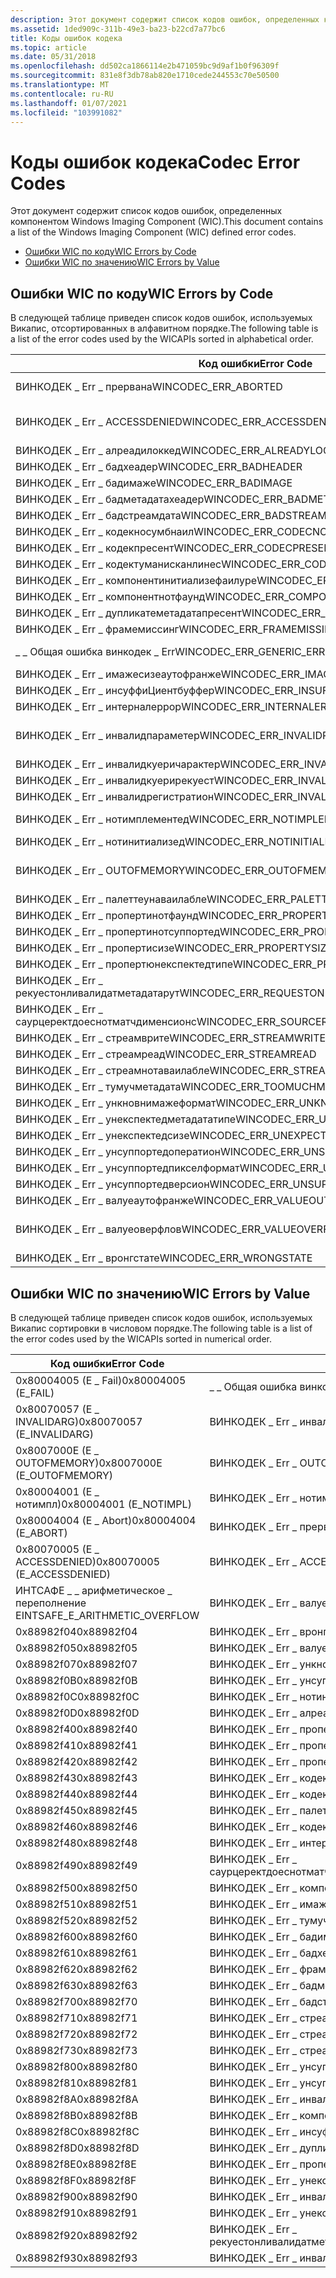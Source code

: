 ```yaml
---
description: Этот документ содержит список кодов ошибок, определенных компонентом Windows Imaging Component (WIC).
ms.assetid: 1ded909c-311b-49e3-ba23-b22cd7a77bc6
title: Коды ошибок кодека
ms.topic: article
ms.date: 05/31/2018
ms.openlocfilehash: dd502ca1866114e2b471059bc9d9af1b0f96309f
ms.sourcegitcommit: 831e8f3db78ab820e1710cede244553c70e50500
ms.translationtype: MT
ms.contentlocale: ru-RU
ms.lasthandoff: 01/07/2021
ms.locfileid: "103991082"
---
```

# <a name="codec-error-codes"></a><span data-ttu-id="5219f-103">Коды ошибок кодека</span><span class="sxs-lookup"><span data-stu-id="5219f-103">Codec Error Codes</span></span>

<span data-ttu-id="5219f-104">Этот документ содержит список кодов ошибок, определенных компонентом Windows Imaging Component (WIC).</span><span class="sxs-lookup"><span data-stu-id="5219f-104">This document contains a list of the Windows Imaging Component (WIC) defined error codes.</span></span>

-   [<span data-ttu-id="5219f-105">Ошибки WIC по коду</span><span class="sxs-lookup"><span data-stu-id="5219f-105">WIC Errors by Code</span></span>](#wic-errors-by-code)
-   [<span data-ttu-id="5219f-106">Ошибки WIC по значению</span><span class="sxs-lookup"><span data-stu-id="5219f-106">WIC Errors by Value</span></span>](#wic-errors-by-value)

## <a name="wic-errors-by-code"></a><span data-ttu-id="5219f-107">Ошибки WIC по коду</span><span class="sxs-lookup"><span data-stu-id="5219f-107">WIC Errors by Code</span></span>

<span data-ttu-id="5219f-108">В следующей таблице приведен список кодов ошибок, используемых Викапис, отсортированных в алфавитном порядке.</span><span class="sxs-lookup"><span data-stu-id="5219f-108">The following table is a list of the error codes used by the WICAPIs sorted in alphabetical order.</span></span> 

| <span data-ttu-id="5219f-109">Код ошибки</span><span class="sxs-lookup"><span data-stu-id="5219f-109">Error Code</span></span>                                      | <span data-ttu-id="5219f-110">Значение ошибки</span><span class="sxs-lookup"><span data-stu-id="5219f-110">Error Value</span></span>                      |
|-------------------------------------------------|----------------------------------|
| <span data-ttu-id="5219f-111">ВИНКОДЕК \_ Err \_ прервана</span><span class="sxs-lookup"><span data-stu-id="5219f-111">WINCODEC\_ERR\_ABORTED</span></span>                          | <span data-ttu-id="5219f-112">0x80004004 (E \_ Abort)</span><span class="sxs-lookup"><span data-stu-id="5219f-112">0x80004004 (E\_ABORT)</span></span>            |
| <span data-ttu-id="5219f-113">ВИНКОДЕК \_ Err \_ ACCESSDENIED</span><span class="sxs-lookup"><span data-stu-id="5219f-113">WINCODEC\_ERR\_ACCESSDENIED</span></span>                     | <span data-ttu-id="5219f-114">0x80070005 (E \_ ACCESSDENIED)</span><span class="sxs-lookup"><span data-stu-id="5219f-114">0x80070005 (E\_ACCESSDENIED)</span></span>     |
| <span data-ttu-id="5219f-115">ВИНКОДЕК \_ Err \_ алреадилоккед</span><span class="sxs-lookup"><span data-stu-id="5219f-115">WINCODEC\_ERR\_ALREADYLOCKED</span></span>                    | <span data-ttu-id="5219f-116">0x88982f0D</span><span class="sxs-lookup"><span data-stu-id="5219f-116">0x88982f0D</span></span>                       |
| <span data-ttu-id="5219f-117">ВИНКОДЕК \_ Err \_ бадхеадер</span><span class="sxs-lookup"><span data-stu-id="5219f-117">WINCODEC\_ERR\_BADHEADER</span></span>                        | <span data-ttu-id="5219f-118">0x88982f61</span><span class="sxs-lookup"><span data-stu-id="5219f-118">0x88982f61</span></span>                       |
| <span data-ttu-id="5219f-119">ВИНКОДЕК \_ Err \_ бадимаже</span><span class="sxs-lookup"><span data-stu-id="5219f-119">WINCODEC\_ERR\_BADIMAGE</span></span>                         | <span data-ttu-id="5219f-120">0x88982f60</span><span class="sxs-lookup"><span data-stu-id="5219f-120">0x88982f60</span></span>                       |
| <span data-ttu-id="5219f-121">ВИНКОДЕК \_ Err \_ бадметадатахеадер</span><span class="sxs-lookup"><span data-stu-id="5219f-121">WINCODEC\_ERR\_BADMETADATAHEADER</span></span>                | <span data-ttu-id="5219f-122">0x88982f63</span><span class="sxs-lookup"><span data-stu-id="5219f-122">0x88982f63</span></span>                       |
| <span data-ttu-id="5219f-123">ВИНКОДЕК \_ Err \_ бадстреамдата</span><span class="sxs-lookup"><span data-stu-id="5219f-123">WINCODEC\_ERR\_BADSTREAMDATA</span></span>                    | <span data-ttu-id="5219f-124">0x88982f70</span><span class="sxs-lookup"><span data-stu-id="5219f-124">0x88982f70</span></span>                       |
| <span data-ttu-id="5219f-125">ВИНКОДЕК \_ Err \_ кодекносумбнаил</span><span class="sxs-lookup"><span data-stu-id="5219f-125">WINCODEC\_ERR\_CODECNOTHUMBNAIL</span></span>                 | <span data-ttu-id="5219f-126">0x88982f44</span><span class="sxs-lookup"><span data-stu-id="5219f-126">0x88982f44</span></span>                       |
| <span data-ttu-id="5219f-127">ВИНКОДЕК \_ Err \_ кодекпресент</span><span class="sxs-lookup"><span data-stu-id="5219f-127">WINCODEC\_ERR\_CODECPRESENT</span></span>                     | <span data-ttu-id="5219f-128">0x88982f43</span><span class="sxs-lookup"><span data-stu-id="5219f-128">0x88982f43</span></span>                       |
| <span data-ttu-id="5219f-129">ВИНКОДЕК \_ Err \_ кодектуманисканлинес</span><span class="sxs-lookup"><span data-stu-id="5219f-129">WINCODEC\_ERR\_CODECTOOMANYSCANLINES</span></span>            | <span data-ttu-id="5219f-130">0x88982f46</span><span class="sxs-lookup"><span data-stu-id="5219f-130">0x88982f46</span></span>                       |
| <span data-ttu-id="5219f-131">ВИНКОДЕК \_ Err \_ компонентинитиализефаилуре</span><span class="sxs-lookup"><span data-stu-id="5219f-131">WINCODEC\_ERR\_COMPONENTINITIALIZEFAILURE</span></span>       | <span data-ttu-id="5219f-132">0x88982f8B</span><span class="sxs-lookup"><span data-stu-id="5219f-132">0x88982f8B</span></span>                       |
| <span data-ttu-id="5219f-133">ВИНКОДЕК \_ Err \_ компонентнотфаунд</span><span class="sxs-lookup"><span data-stu-id="5219f-133">WINCODEC\_ERR\_COMPONENTNOTFOUND</span></span>                | <span data-ttu-id="5219f-134">0x88982f50</span><span class="sxs-lookup"><span data-stu-id="5219f-134">0x88982f50</span></span>                       |
| <span data-ttu-id="5219f-135">ВИНКОДЕК \_ Err \_ дупликатеметадатапресент</span><span class="sxs-lookup"><span data-stu-id="5219f-135">WINCODEC\_ERR\_DUPLICATEMETADATAPRESENT</span></span>         | <span data-ttu-id="5219f-136">0x88982f8D</span><span class="sxs-lookup"><span data-stu-id="5219f-136">0x88982f8D</span></span>                       |
| <span data-ttu-id="5219f-137">ВИНКОДЕК \_ Err \_ фрамемиссинг</span><span class="sxs-lookup"><span data-stu-id="5219f-137">WINCODEC\_ERR\_FRAMEMISSING</span></span>                     | <span data-ttu-id="5219f-138">0x88982f62</span><span class="sxs-lookup"><span data-stu-id="5219f-138">0x88982f62</span></span>                       |
| <span data-ttu-id="5219f-139">\_ \_ Общая ошибка винкодек \_ Err</span><span class="sxs-lookup"><span data-stu-id="5219f-139">WINCODEC\_ERR\_GENERIC\_ERROR</span></span>                   | <span data-ttu-id="5219f-140">0x80004005 (E \_ Fail)</span><span class="sxs-lookup"><span data-stu-id="5219f-140">0x80004005 (E\_FAIL)</span></span>             |
| <span data-ttu-id="5219f-141">ВИНКОДЕК \_ Err \_ имажесизеаутофранже</span><span class="sxs-lookup"><span data-stu-id="5219f-141">WINCODEC\_ERR\_IMAGESIZEOUTOFRANGE</span></span>              | <span data-ttu-id="5219f-142">0x88982f51</span><span class="sxs-lookup"><span data-stu-id="5219f-142">0x88982f51</span></span>                       |
| <span data-ttu-id="5219f-143">ВИНКОДЕК \_ Err \_ инсуффиЦиентбуффер</span><span class="sxs-lookup"><span data-stu-id="5219f-143">WINCODEC\_ERR\_INSUFFICIENTBUFFER</span></span>               | <span data-ttu-id="5219f-144">0x88982f8C</span><span class="sxs-lookup"><span data-stu-id="5219f-144">0x88982f8C</span></span>                       |
| <span data-ttu-id="5219f-145">ВИНКОДЕК \_ Err \_ интерналеррор</span><span class="sxs-lookup"><span data-stu-id="5219f-145">WINCODEC\_ERR\_INTERNALERROR</span></span>                    | <span data-ttu-id="5219f-146">0x88982f48</span><span class="sxs-lookup"><span data-stu-id="5219f-146">0x88982f48</span></span>                       |
| <span data-ttu-id="5219f-147">ВИНКОДЕК \_ Err \_ инвалидпараметер</span><span class="sxs-lookup"><span data-stu-id="5219f-147">WINCODEC\_ERR\_INVALIDPARAMETER</span></span>                 | <span data-ttu-id="5219f-148">0x80070057 (E \_ INVALIDARG)</span><span class="sxs-lookup"><span data-stu-id="5219f-148">0x80070057 (E\_INVALIDARG)</span></span>       |
| <span data-ttu-id="5219f-149">ВИНКОДЕК \_ Err \_ инвалидкуеричарактер</span><span class="sxs-lookup"><span data-stu-id="5219f-149">WINCODEC\_ERR\_INVALIDQUERYCHARACTER</span></span>            | <span data-ttu-id="5219f-150">0x88982f93</span><span class="sxs-lookup"><span data-stu-id="5219f-150">0x88982f93</span></span>                       |
| <span data-ttu-id="5219f-151">ВИНКОДЕК \_ Err \_ инвалидкуерирекуест</span><span class="sxs-lookup"><span data-stu-id="5219f-151">WINCODEC\_ERR\_INVALIDQUERYREQUEST</span></span>              | <span data-ttu-id="5219f-152">0x88982f90</span><span class="sxs-lookup"><span data-stu-id="5219f-152">0x88982f90</span></span>                       |
| <span data-ttu-id="5219f-153">ВИНКОДЕК \_ Err \_ инвалидрегистратион</span><span class="sxs-lookup"><span data-stu-id="5219f-153">WINCODEC\_ERR\_INVALIDREGISTRATION</span></span>              | <span data-ttu-id="5219f-154">0x88982f8A</span><span class="sxs-lookup"><span data-stu-id="5219f-154">0x88982f8A</span></span>                       |
| <span data-ttu-id="5219f-155">ВИНКОДЕК \_ Err \_ нотимплементед</span><span class="sxs-lookup"><span data-stu-id="5219f-155">WINCODEC\_ERR\_NOTIMPLEMENTED</span></span>                   | <span data-ttu-id="5219f-156">0x80004001 (E \_ нотимпл)</span><span class="sxs-lookup"><span data-stu-id="5219f-156">0x80004001 (E\_NOTIMPL)</span></span>          |
| <span data-ttu-id="5219f-157">ВИНКОДЕК \_ Err \_ нотинитиализед</span><span class="sxs-lookup"><span data-stu-id="5219f-157">WINCODEC\_ERR\_NOTINITIALIZED</span></span>                   | <span data-ttu-id="5219f-158">0x88982f0C</span><span class="sxs-lookup"><span data-stu-id="5219f-158">0x88982f0C</span></span>                       |
| <span data-ttu-id="5219f-159">ВИНКОДЕК \_ Err \_ OUTOFMEMORY</span><span class="sxs-lookup"><span data-stu-id="5219f-159">WINCODEC\_ERR\_OUTOFMEMORY</span></span>                      | <span data-ttu-id="5219f-160">0x8007000E (E \_ OUTOFMEMORY)</span><span class="sxs-lookup"><span data-stu-id="5219f-160">0x8007000E (E\_OUTOFMEMORY)</span></span>      |
| <span data-ttu-id="5219f-161">ВИНКОДЕК \_ Err \_ палеттеунаваилабле</span><span class="sxs-lookup"><span data-stu-id="5219f-161">WINCODEC\_ERR\_PALETTEUNAVAILABLE</span></span>               | <span data-ttu-id="5219f-162">0x88982f45</span><span class="sxs-lookup"><span data-stu-id="5219f-162">0x88982f45</span></span>                       |
| <span data-ttu-id="5219f-163">ВИНКОДЕК \_ Err \_ пропертинотфаунд</span><span class="sxs-lookup"><span data-stu-id="5219f-163">WINCODEC\_ERR\_PROPERTYNOTFOUND</span></span>                 | <span data-ttu-id="5219f-164">0x88982f40</span><span class="sxs-lookup"><span data-stu-id="5219f-164">0x88982f40</span></span>                       |
| <span data-ttu-id="5219f-165">ВИНКОДЕК \_ Err \_ пропертинотсуппортед</span><span class="sxs-lookup"><span data-stu-id="5219f-165">WINCODEC\_ERR\_PROPERTYNOTSUPPORTED</span></span>             | <span data-ttu-id="5219f-166">0x88982f41</span><span class="sxs-lookup"><span data-stu-id="5219f-166">0x88982f41</span></span>                       |
| <span data-ttu-id="5219f-167">ВИНКОДЕК \_ Err \_ пропертисизе</span><span class="sxs-lookup"><span data-stu-id="5219f-167">WINCODEC\_ERR\_PROPERTYSIZE</span></span>                     | <span data-ttu-id="5219f-168">0x88982f42</span><span class="sxs-lookup"><span data-stu-id="5219f-168">0x88982f42</span></span>                       |
| <span data-ttu-id="5219f-169">ВИНКОДЕК \_ Err \_ пропертюнекспектедтипе</span><span class="sxs-lookup"><span data-stu-id="5219f-169">WINCODEC\_ERR\_PROPERTYUNEXPECTEDTYPE</span></span>           | <span data-ttu-id="5219f-170">0x88982f8E</span><span class="sxs-lookup"><span data-stu-id="5219f-170">0x88982f8E</span></span>                       |
| <span data-ttu-id="5219f-171">ВИНКОДЕК \_ Err \_ рекуестонливалидатметадатарут</span><span class="sxs-lookup"><span data-stu-id="5219f-171">WINCODEC\_ERR\_REQUESTONLYVALIDATMETADATAROOT</span></span>   | <span data-ttu-id="5219f-172">0x88982f92</span><span class="sxs-lookup"><span data-stu-id="5219f-172">0x88982f92</span></span>                       |
| <span data-ttu-id="5219f-173">ВИНКОДЕК \_ Err \_ саурцеректдоеснотматчдименсионс</span><span class="sxs-lookup"><span data-stu-id="5219f-173">WINCODEC\_ERR\_SOURCERECTDOESNOTMATCHDIMENSIONS</span></span> | <span data-ttu-id="5219f-174">0x88982f49</span><span class="sxs-lookup"><span data-stu-id="5219f-174">0x88982f49</span></span>                       |
| <span data-ttu-id="5219f-175">ВИНКОДЕК \_ Err \_ стреамврите</span><span class="sxs-lookup"><span data-stu-id="5219f-175">WINCODEC\_ERR\_STREAMWRITE</span></span>                      | <span data-ttu-id="5219f-176">0x88982f71</span><span class="sxs-lookup"><span data-stu-id="5219f-176">0x88982f71</span></span>                       |
| <span data-ttu-id="5219f-177">ВИНКОДЕК \_ Err \_ стреамреад</span><span class="sxs-lookup"><span data-stu-id="5219f-177">WINCODEC\_ERR\_STREAMREAD</span></span>                       | <span data-ttu-id="5219f-178">0x88982f72</span><span class="sxs-lookup"><span data-stu-id="5219f-178">0x88982f72</span></span>                       |
| <span data-ttu-id="5219f-179">ВИНКОДЕК \_ Err \_ стреамнотаваилабле</span><span class="sxs-lookup"><span data-stu-id="5219f-179">WINCODEC\_ERR\_STREAMNOTAVAILABLE</span></span>               | <span data-ttu-id="5219f-180">0x88982f73</span><span class="sxs-lookup"><span data-stu-id="5219f-180">0x88982f73</span></span>                       |
| <span data-ttu-id="5219f-181">ВИНКОДЕК \_ Err \_ тумучметадата</span><span class="sxs-lookup"><span data-stu-id="5219f-181">WINCODEC\_ERR\_TOOMUCHMETADATA</span></span>                  | <span data-ttu-id="5219f-182">0x88982f52</span><span class="sxs-lookup"><span data-stu-id="5219f-182">0x88982f52</span></span>                       |
| <span data-ttu-id="5219f-183">ВИНКОДЕК \_ Err \_ ункновнимажеформат</span><span class="sxs-lookup"><span data-stu-id="5219f-183">WINCODEC\_ERR\_UNKNOWNIMAGEFORMAT</span></span>               | <span data-ttu-id="5219f-184">0x88982f07</span><span class="sxs-lookup"><span data-stu-id="5219f-184">0x88982f07</span></span>                       |
| <span data-ttu-id="5219f-185">ВИНКОДЕК \_ Err \_ унекспектедметадататипе</span><span class="sxs-lookup"><span data-stu-id="5219f-185">WINCODEC\_ERR\_UNEXPECTEDMETADATATYPE</span></span>           | <span data-ttu-id="5219f-186">0x88982f91</span><span class="sxs-lookup"><span data-stu-id="5219f-186">0x88982f91</span></span>                       |
| <span data-ttu-id="5219f-187">ВИНКОДЕК \_ Err \_ унекспектедсизе</span><span class="sxs-lookup"><span data-stu-id="5219f-187">WINCODEC\_ERR\_UNEXPECTEDSIZE</span></span>                   | <span data-ttu-id="5219f-188">0x88982f8F</span><span class="sxs-lookup"><span data-stu-id="5219f-188">0x88982f8F</span></span>                       |
| <span data-ttu-id="5219f-189">ВИНКОДЕК \_ Err \_ унсуппортедоператион</span><span class="sxs-lookup"><span data-stu-id="5219f-189">WINCODEC\_ERR\_UNSUPPORTEDOPERATION</span></span>             | <span data-ttu-id="5219f-190">0x88982f81</span><span class="sxs-lookup"><span data-stu-id="5219f-190">0x88982f81</span></span>                       |
| <span data-ttu-id="5219f-191">ВИНКОДЕК \_ Err \_ унсуппортедпикселформат</span><span class="sxs-lookup"><span data-stu-id="5219f-191">WINCODEC\_ERR\_UNSUPPORTEDPIXELFORMAT</span></span>           | <span data-ttu-id="5219f-192">0x88982f80</span><span class="sxs-lookup"><span data-stu-id="5219f-192">0x88982f80</span></span>                       |
| <span data-ttu-id="5219f-193">ВИНКОДЕК \_ Err \_ унсуппортедверсион</span><span class="sxs-lookup"><span data-stu-id="5219f-193">WINCODEC\_ERR\_UNSUPPORTEDVERSION</span></span>               | <span data-ttu-id="5219f-194">0x88982f0B</span><span class="sxs-lookup"><span data-stu-id="5219f-194">0x88982f0B</span></span>                       |
| <span data-ttu-id="5219f-195">ВИНКОДЕК \_ Err \_ валуеаутофранже</span><span class="sxs-lookup"><span data-stu-id="5219f-195">WINCODEC\_ERR\_VALUEOUTOFRANGE</span></span>                  | <span data-ttu-id="5219f-196">0x88982f05</span><span class="sxs-lookup"><span data-stu-id="5219f-196">0x88982f05</span></span>                       |
| <span data-ttu-id="5219f-197">ВИНКОДЕК \_ Err \_ валуеоверфлов</span><span class="sxs-lookup"><span data-stu-id="5219f-197">WINCODEC\_ERR\_VALUEOVERFLOW</span></span>                    | <span data-ttu-id="5219f-198">ИНТСАФЕ \_ \_ арифметическое \_ переполнение E</span><span class="sxs-lookup"><span data-stu-id="5219f-198">INTSAFE\_E\_ARITHMETIC\_OVERFLOW</span></span> |
| <span data-ttu-id="5219f-199">ВИНКОДЕК \_ Err \_ вронгстате</span><span class="sxs-lookup"><span data-stu-id="5219f-199">WINCODEC\_ERR\_WRONGSTATE</span></span>                       | <span data-ttu-id="5219f-200">0x88982f04</span><span class="sxs-lookup"><span data-stu-id="5219f-200">0x88982f04</span></span>                       |



 

## <a name="wic-errors-by-value"></a><span data-ttu-id="5219f-201">Ошибки WIC по значению</span><span class="sxs-lookup"><span data-stu-id="5219f-201">WIC Errors by Value</span></span>

<span data-ttu-id="5219f-202">В следующей таблице приведен список кодов ошибок, используемых Викапис сортировки в числовом порядке.</span><span class="sxs-lookup"><span data-stu-id="5219f-202">The following table is a list of the error codes used by the WICAPIs sorted in numerical order.</span></span> 

| <span data-ttu-id="5219f-203">Код ошибки</span><span class="sxs-lookup"><span data-stu-id="5219f-203">Error Code</span></span>                       | <span data-ttu-id="5219f-204">Значение ошибки</span><span class="sxs-lookup"><span data-stu-id="5219f-204">Error Value</span></span>                                     |
|----------------------------------|-------------------------------------------------|
| <span data-ttu-id="5219f-205">0x80004005 (E \_ Fail)</span><span class="sxs-lookup"><span data-stu-id="5219f-205">0x80004005 (E\_FAIL)</span></span>             | <span data-ttu-id="5219f-206">\_ \_ Общая ошибка винкодек \_ Err</span><span class="sxs-lookup"><span data-stu-id="5219f-206">WINCODEC\_ERR\_GENERIC\_ERROR</span></span>                   |
| <span data-ttu-id="5219f-207">0x80070057 (E \_ INVALIDARG)</span><span class="sxs-lookup"><span data-stu-id="5219f-207">0x80070057 (E\_INVALIDARG)</span></span>       | <span data-ttu-id="5219f-208">ВИНКОДЕК \_ Err \_ инвалидпараметер</span><span class="sxs-lookup"><span data-stu-id="5219f-208">WINCODEC\_ERR\_INVALIDPARAMETER</span></span>                 |
| <span data-ttu-id="5219f-209">0x8007000E (E \_ OUTOFMEMORY)</span><span class="sxs-lookup"><span data-stu-id="5219f-209">0x8007000E (E\_OUTOFMEMORY)</span></span>      | <span data-ttu-id="5219f-210">ВИНКОДЕК \_ Err \_ OUTOFMEMORY</span><span class="sxs-lookup"><span data-stu-id="5219f-210">WINCODEC\_ERR\_OUTOFMEMORY</span></span>                      |
| <span data-ttu-id="5219f-211">0x80004001 (E \_ нотимпл)</span><span class="sxs-lookup"><span data-stu-id="5219f-211">0x80004001 (E\_NOTIMPL)</span></span>          | <span data-ttu-id="5219f-212">ВИНКОДЕК \_ Err \_ нотимплементед</span><span class="sxs-lookup"><span data-stu-id="5219f-212">WINCODEC\_ERR\_NOTIMPLEMENTED</span></span>                   |
| <span data-ttu-id="5219f-213">0x80004004 (E \_ Abort)</span><span class="sxs-lookup"><span data-stu-id="5219f-213">0x80004004 (E\_ABORT)</span></span>            | <span data-ttu-id="5219f-214">ВИНКОДЕК \_ Err \_ прервана</span><span class="sxs-lookup"><span data-stu-id="5219f-214">WINCODEC\_ERR\_ABORTED</span></span>                          |
| <span data-ttu-id="5219f-215">0x80070005 (E \_ ACCESSDENIED)</span><span class="sxs-lookup"><span data-stu-id="5219f-215">0x80070005 (E\_ACCESSDENIED)</span></span>     | <span data-ttu-id="5219f-216">ВИНКОДЕК \_ Err \_ ACCESSDENIED</span><span class="sxs-lookup"><span data-stu-id="5219f-216">WINCODEC\_ERR\_ACCESSDENIED</span></span>                     |
| <span data-ttu-id="5219f-217">ИНТСАФЕ \_ \_ арифметическое \_ переполнение E</span><span class="sxs-lookup"><span data-stu-id="5219f-217">INTSAFE\_E\_ARITHMETIC\_OVERFLOW</span></span> | <span data-ttu-id="5219f-218">ВИНКОДЕК \_ Err \_ валуеоверфлов</span><span class="sxs-lookup"><span data-stu-id="5219f-218">WINCODEC\_ERR\_VALUEOVERFLOW</span></span>                    |
| <span data-ttu-id="5219f-219">0x88982f04</span><span class="sxs-lookup"><span data-stu-id="5219f-219">0x88982f04</span></span>                       | <span data-ttu-id="5219f-220">ВИНКОДЕК \_ Err \_ вронгстате</span><span class="sxs-lookup"><span data-stu-id="5219f-220">WINCODEC\_ERR\_WRONGSTATE</span></span>                       |
| <span data-ttu-id="5219f-221">0x88982f05</span><span class="sxs-lookup"><span data-stu-id="5219f-221">0x88982f05</span></span>                       | <span data-ttu-id="5219f-222">ВИНКОДЕК \_ Err \_ валуеаутофранже</span><span class="sxs-lookup"><span data-stu-id="5219f-222">WINCODEC\_ERR\_VALUEOUTOFRANGE</span></span>                  |
| <span data-ttu-id="5219f-223">0x88982f07</span><span class="sxs-lookup"><span data-stu-id="5219f-223">0x88982f07</span></span>                       | <span data-ttu-id="5219f-224">ВИНКОДЕК \_ Err \_ ункновнимажеформат</span><span class="sxs-lookup"><span data-stu-id="5219f-224">WINCODEC\_ERR\_UNKNOWNIMAGEFORMAT</span></span>               |
| <span data-ttu-id="5219f-225">0x88982f0B</span><span class="sxs-lookup"><span data-stu-id="5219f-225">0x88982f0B</span></span>                       | <span data-ttu-id="5219f-226">ВИНКОДЕК \_ Err \_ унсуппортедверсион</span><span class="sxs-lookup"><span data-stu-id="5219f-226">WINCODEC\_ERR\_UNSUPPORTEDVERSION</span></span>               |
| <span data-ttu-id="5219f-227">0x88982f0C</span><span class="sxs-lookup"><span data-stu-id="5219f-227">0x88982f0C</span></span>                       | <span data-ttu-id="5219f-228">ВИНКОДЕК \_ Err \_ нотинитиализед</span><span class="sxs-lookup"><span data-stu-id="5219f-228">WINCODEC\_ERR\_NOTINITIALIZED</span></span>                   |
| <span data-ttu-id="5219f-229">0x88982f0D</span><span class="sxs-lookup"><span data-stu-id="5219f-229">0x88982f0D</span></span>                       | <span data-ttu-id="5219f-230">ВИНКОДЕК \_ Err \_ алреадилоккед</span><span class="sxs-lookup"><span data-stu-id="5219f-230">WINCODEC\_ERR\_ALREADYLOCKED</span></span>                    |
| <span data-ttu-id="5219f-231">0x88982f40</span><span class="sxs-lookup"><span data-stu-id="5219f-231">0x88982f40</span></span>                       | <span data-ttu-id="5219f-232">ВИНКОДЕК \_ Err \_ пропертинотфаунд</span><span class="sxs-lookup"><span data-stu-id="5219f-232">WINCODEC\_ERR\_PROPERTYNOTFOUND</span></span>                 |
| <span data-ttu-id="5219f-233">0x88982f41</span><span class="sxs-lookup"><span data-stu-id="5219f-233">0x88982f41</span></span>                       | <span data-ttu-id="5219f-234">ВИНКОДЕК \_ Err \_ пропертинотсуппортед</span><span class="sxs-lookup"><span data-stu-id="5219f-234">WINCODEC\_ERR\_PROPERTYNOTSUPPORTED</span></span>             |
| <span data-ttu-id="5219f-235">0x88982f42</span><span class="sxs-lookup"><span data-stu-id="5219f-235">0x88982f42</span></span>                       | <span data-ttu-id="5219f-236">ВИНКОДЕК \_ Err \_ пропертисизе</span><span class="sxs-lookup"><span data-stu-id="5219f-236">WINCODEC\_ERR\_PROPERTYSIZE</span></span>                     |
| <span data-ttu-id="5219f-237">0x88982f43</span><span class="sxs-lookup"><span data-stu-id="5219f-237">0x88982f43</span></span>                       | <span data-ttu-id="5219f-238">ВИНКОДЕК \_ Err \_ кодекпресент</span><span class="sxs-lookup"><span data-stu-id="5219f-238">WINCODEC\_ERR\_CODECPRESENT</span></span>                     |
| <span data-ttu-id="5219f-239">0x88982f44</span><span class="sxs-lookup"><span data-stu-id="5219f-239">0x88982f44</span></span>                       | <span data-ttu-id="5219f-240">ВИНКОДЕК \_ Err \_ кодекносумбнаил</span><span class="sxs-lookup"><span data-stu-id="5219f-240">WINCODEC\_ERR\_CODECNOTHUMBNAIL</span></span>                 |
| <span data-ttu-id="5219f-241">0x88982f45</span><span class="sxs-lookup"><span data-stu-id="5219f-241">0x88982f45</span></span>                       | <span data-ttu-id="5219f-242">ВИНКОДЕК \_ Err \_ палеттеунаваилабле</span><span class="sxs-lookup"><span data-stu-id="5219f-242">WINCODEC\_ERR\_PALETTEUNAVAILABLE</span></span>               |
| <span data-ttu-id="5219f-243">0x88982f46</span><span class="sxs-lookup"><span data-stu-id="5219f-243">0x88982f46</span></span>                       | <span data-ttu-id="5219f-244">ВИНКОДЕК \_ Err \_ кодектуманисканлинес</span><span class="sxs-lookup"><span data-stu-id="5219f-244">WINCODEC\_ERR\_CODECTOOMANYSCANLINES</span></span>            |
| <span data-ttu-id="5219f-245">0x88982f48</span><span class="sxs-lookup"><span data-stu-id="5219f-245">0x88982f48</span></span>                       | <span data-ttu-id="5219f-246">ВИНКОДЕК \_ Err \_ интерналеррор</span><span class="sxs-lookup"><span data-stu-id="5219f-246">WINCODEC\_ERR\_INTERNALERROR</span></span>                    |
| <span data-ttu-id="5219f-247">0x88982f49</span><span class="sxs-lookup"><span data-stu-id="5219f-247">0x88982f49</span></span>                       | <span data-ttu-id="5219f-248">ВИНКОДЕК \_ Err \_ саурцеректдоеснотматчдименсионс</span><span class="sxs-lookup"><span data-stu-id="5219f-248">WINCODEC\_ERR\_SOURCERECTDOESNOTMATCHDIMENSIONS</span></span> |
| <span data-ttu-id="5219f-249">0x88982f50</span><span class="sxs-lookup"><span data-stu-id="5219f-249">0x88982f50</span></span>                       | <span data-ttu-id="5219f-250">ВИНКОДЕК \_ Err \_ компонентнотфаунд</span><span class="sxs-lookup"><span data-stu-id="5219f-250">WINCODEC\_ERR\_COMPONENTNOTFOUND</span></span>                |
| <span data-ttu-id="5219f-251">0x88982f51</span><span class="sxs-lookup"><span data-stu-id="5219f-251">0x88982f51</span></span>                       | <span data-ttu-id="5219f-252">ВИНКОДЕК \_ Err \_ имажесизеаутофранже</span><span class="sxs-lookup"><span data-stu-id="5219f-252">WINCODEC\_ERR\_IMAGESIZEOUTOFRANGE</span></span>              |
| <span data-ttu-id="5219f-253">0x88982f52</span><span class="sxs-lookup"><span data-stu-id="5219f-253">0x88982f52</span></span>                       | <span data-ttu-id="5219f-254">ВИНКОДЕК \_ Err \_ тумучметадата</span><span class="sxs-lookup"><span data-stu-id="5219f-254">WINCODEC\_ERR\_TOOMUCHMETADATA</span></span>                  |
| <span data-ttu-id="5219f-255">0x88982f60</span><span class="sxs-lookup"><span data-stu-id="5219f-255">0x88982f60</span></span>                       | <span data-ttu-id="5219f-256">ВИНКОДЕК \_ Err \_ бадимаже</span><span class="sxs-lookup"><span data-stu-id="5219f-256">WINCODEC\_ERR\_BADIMAGE</span></span>                         |
| <span data-ttu-id="5219f-257">0x88982f61</span><span class="sxs-lookup"><span data-stu-id="5219f-257">0x88982f61</span></span>                       | <span data-ttu-id="5219f-258">ВИНКОДЕК \_ Err \_ бадхеадер</span><span class="sxs-lookup"><span data-stu-id="5219f-258">WINCODEC\_ERR\_BADHEADER</span></span>                        |
| <span data-ttu-id="5219f-259">0x88982f62</span><span class="sxs-lookup"><span data-stu-id="5219f-259">0x88982f62</span></span>                       | <span data-ttu-id="5219f-260">ВИНКОДЕК \_ Err \_ фрамемиссинг</span><span class="sxs-lookup"><span data-stu-id="5219f-260">WINCODEC\_ERR\_FRAMEMISSING</span></span>                     |
| <span data-ttu-id="5219f-261">0x88982f63</span><span class="sxs-lookup"><span data-stu-id="5219f-261">0x88982f63</span></span>                       | <span data-ttu-id="5219f-262">ВИНКОДЕК \_ Err \_ бадметадатахеадер</span><span class="sxs-lookup"><span data-stu-id="5219f-262">WINCODEC\_ERR\_BADMETADATAHEADER</span></span>                |
| <span data-ttu-id="5219f-263">0x88982f70</span><span class="sxs-lookup"><span data-stu-id="5219f-263">0x88982f70</span></span>                       | <span data-ttu-id="5219f-264">ВИНКОДЕК \_ Err \_ бадстреамдата</span><span class="sxs-lookup"><span data-stu-id="5219f-264">WINCODEC\_ERR\_BADSTREAMDATA</span></span>                    |
| <span data-ttu-id="5219f-265">0x88982f71</span><span class="sxs-lookup"><span data-stu-id="5219f-265">0x88982f71</span></span>                       | <span data-ttu-id="5219f-266">ВИНКОДЕК \_ Err \_ стреамврите</span><span class="sxs-lookup"><span data-stu-id="5219f-266">WINCODEC\_ERR\_STREAMWRITE</span></span>                      |
| <span data-ttu-id="5219f-267">0x88982f72</span><span class="sxs-lookup"><span data-stu-id="5219f-267">0x88982f72</span></span>                       | <span data-ttu-id="5219f-268">ВИНКОДЕК \_ Err \_ стреамреад</span><span class="sxs-lookup"><span data-stu-id="5219f-268">WINCODEC\_ERR\_STREAMREAD</span></span>                       |
| <span data-ttu-id="5219f-269">0x88982f73</span><span class="sxs-lookup"><span data-stu-id="5219f-269">0x88982f73</span></span>                       | <span data-ttu-id="5219f-270">ВИНКОДЕК \_ Err \_ стреамнотаваилабле</span><span class="sxs-lookup"><span data-stu-id="5219f-270">WINCODEC\_ERR\_STREAMNOTAVAILABLE</span></span>               |
| <span data-ttu-id="5219f-271">0x88982f80</span><span class="sxs-lookup"><span data-stu-id="5219f-271">0x88982f80</span></span>                       | <span data-ttu-id="5219f-272">ВИНКОДЕК \_ Err \_ унсуппортедпикселформат</span><span class="sxs-lookup"><span data-stu-id="5219f-272">WINCODEC\_ERR\_UNSUPPORTEDPIXELFORMAT</span></span>           |
| <span data-ttu-id="5219f-273">0x88982f81</span><span class="sxs-lookup"><span data-stu-id="5219f-273">0x88982f81</span></span>                       | <span data-ttu-id="5219f-274">ВИНКОДЕК \_ Err \_ унсуппортедоператион</span><span class="sxs-lookup"><span data-stu-id="5219f-274">WINCODEC\_ERR\_UNSUPPORTEDOPERATION</span></span>             |
| <span data-ttu-id="5219f-275">0x88982f8A</span><span class="sxs-lookup"><span data-stu-id="5219f-275">0x88982f8A</span></span>                       | <span data-ttu-id="5219f-276">ВИНКОДЕК \_ Err \_ инвалидрегистратион</span><span class="sxs-lookup"><span data-stu-id="5219f-276">WINCODEC\_ERR\_INVALIDREGISTRATION</span></span>              |
| <span data-ttu-id="5219f-277">0x88982f8B</span><span class="sxs-lookup"><span data-stu-id="5219f-277">0x88982f8B</span></span>                       | <span data-ttu-id="5219f-278">ВИНКОДЕК \_ Err \_ компонентинитиализефаилуре</span><span class="sxs-lookup"><span data-stu-id="5219f-278">WINCODEC\_ERR\_COMPONENTINITIALIZEFAILURE</span></span>       |
| <span data-ttu-id="5219f-279">0x88982f8C</span><span class="sxs-lookup"><span data-stu-id="5219f-279">0x88982f8C</span></span>                       | <span data-ttu-id="5219f-280">ВИНКОДЕК \_ Err \_ инсуффиЦиентбуффер</span><span class="sxs-lookup"><span data-stu-id="5219f-280">WINCODEC\_ERR\_INSUFFICIENTBUFFER</span></span>               |
| <span data-ttu-id="5219f-281">0x88982f8D</span><span class="sxs-lookup"><span data-stu-id="5219f-281">0x88982f8D</span></span>                       | <span data-ttu-id="5219f-282">ВИНКОДЕК \_ Err \_ дупликатеметадатапресент</span><span class="sxs-lookup"><span data-stu-id="5219f-282">WINCODEC\_ERR\_DUPLICATEMETADATAPRESENT</span></span>         |
| <span data-ttu-id="5219f-283">0x88982f8E</span><span class="sxs-lookup"><span data-stu-id="5219f-283">0x88982f8E</span></span>                       | <span data-ttu-id="5219f-284">ВИНКОДЕК \_ Err \_ пропертюнекспектедтипе</span><span class="sxs-lookup"><span data-stu-id="5219f-284">WINCODEC\_ERR\_PROPERTYUNEXPECTEDTYPE</span></span>           |
| <span data-ttu-id="5219f-285">0x88982f8F</span><span class="sxs-lookup"><span data-stu-id="5219f-285">0x88982f8F</span></span>                       | <span data-ttu-id="5219f-286">ВИНКОДЕК \_ Err \_ унекспектедсизе</span><span class="sxs-lookup"><span data-stu-id="5219f-286">WINCODEC\_ERR\_UNEXPECTEDSIZE</span></span>                   |
| <span data-ttu-id="5219f-287">0x88982f90</span><span class="sxs-lookup"><span data-stu-id="5219f-287">0x88982f90</span></span>                       | <span data-ttu-id="5219f-288">ВИНКОДЕК \_ Err \_ инвалидкуерирекуест</span><span class="sxs-lookup"><span data-stu-id="5219f-288">WINCODEC\_ERR\_INVALIDQUERYREQUEST</span></span>              |
| <span data-ttu-id="5219f-289">0x88982f91</span><span class="sxs-lookup"><span data-stu-id="5219f-289">0x88982f91</span></span>                       | <span data-ttu-id="5219f-290">ВИНКОДЕК \_ Err \_ унекспектедметадататипе</span><span class="sxs-lookup"><span data-stu-id="5219f-290">WINCODEC\_ERR\_UNEXPECTEDMETADATATYPE</span></span>           |
| <span data-ttu-id="5219f-291">0x88982f92</span><span class="sxs-lookup"><span data-stu-id="5219f-291">0x88982f92</span></span>                       | <span data-ttu-id="5219f-292">ВИНКОДЕК \_ Err \_ рекуестонливалидатметадатарут</span><span class="sxs-lookup"><span data-stu-id="5219f-292">WINCODEC\_ERR\_REQUESTONLYVALIDATMETADATAROOT</span></span>   |
| <span data-ttu-id="5219f-293">0x88982f93</span><span class="sxs-lookup"><span data-stu-id="5219f-293">0x88982f93</span></span>                       | <span data-ttu-id="5219f-294">ВИНКОДЕК \_ Err \_ инвалидкуеричарактер</span><span class="sxs-lookup"><span data-stu-id="5219f-294">WINCODEC\_ERR\_INVALIDQUERYCHARACTER</span></span>            |



 

 

 



